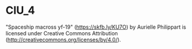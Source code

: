 # CIU_4

"Spaceship macross yf-19" (https://skfb.ly/KU7O) by Aurielle Philippart is licensed under Creative Commons Attribution (http://creativecommons.org/licenses/by/4.0/).

